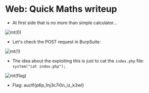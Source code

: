 # Web: Quick Maths writeup

- At first side that is no more than simple calculator...

![mt(0)](https://user-images.githubusercontent.com/57829161/78538490-c0987380-77f9-11ea-94a5-a02efa730aaa.png)


- Let's check the POST request in BurpSuite:

![mt(1)](https://user-images.githubusercontent.com/57829161/78538496-c4c49100-77f9-11ea-9d25-255409210ca0.png)


- The idea about the exploiting this is just to cat the `index.php` file: `system("cat index.php");`

![mt(flag)](https://user-images.githubusercontent.com/57829161/78538498-c55d2780-77f9-11ea-9972-609b9b8eafbd.png)

- Flag: auctf{p6p_1nj3c7i0n_iz_k3wl}
